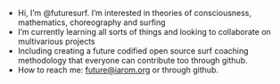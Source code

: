 - Hi, I’m @futuresurf. I’m interested in theories of consciousness, mathematics, choreography and surfing
- I’m currently learning all sorts of things and looking to collaborate on multivarious projects
- Including creating a future codified open source surf coaching methodology that everyone can contribute too through github.
- How to reach me: future@iarom.org or through github.

<!---
futuresurf/futuresurf is a ✨ special ✨ repository because its `README.md` (this file) appears on your GitHub profile.
You can click the Preview link to take a look at your changes.
--->
